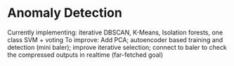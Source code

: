 # Anomaly Detection
Currently implementing: iterative DBSCAN, K-Means, Isolation forests, one class SVM + voting
To improve: Add PCA; autoencoder based training and detection (mini baler); improve iterative selection; connect to baler to check the compressed outputs in realtime (far-fetched goal)
